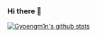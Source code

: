 ### Hi there 👋

<!--
**Gyeongm1n/Gyeongm1n** is a ✨ _special_ ✨ repository because its `README.md` (this file) appears on your GitHub profile.

Here are some ideas to get you started:

- 🔭 I’m currently working on ...
- 🌱 I’m currently learning ...
- 👯 I’m looking to collaborate on ...
- 🤔 I’m looking for help with ...
- 💬 Ask me about ...
- 📫 How to reach me: ...
- 😄 Pronouns: ...
- ⚡ Fun fact: ...
-->

[![Gyoengm1n's github stats](https://github-readme-stats.vercel.app/api/top-langs/?username=Gyoengm1n&show_icons=true&hide_border=true&title_color=004386&icon_color=004386&layout=compact)](https://github.com/Gyoengm1n)
